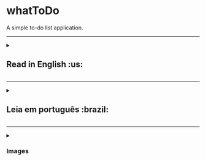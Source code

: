 <h1>whatToDo</h1>
A simple to-do list application.

***

<details>
  <summary><h2>Read in English :us:</h2></summary><br />
  <h3><a href="https://celso-rodrigo.github.io/whatToDo/">Take a look at the project!</a></h3>
  <h3>About</h3>
  <p>I developed this application to practice React and Context API through an application that allows customization and storage of your tasks</p>
  <p>You can:</p>
  <ul>
    <li>Add tasks with or without given data</li>
    <li>Edit tasks</li>
    <li>Reorder tasks</li>
    <li>Mark tasks as complete</li>
    <li>Delete one or all tasks</li>
    <li>Change site theme to light/dark mode</li>
  </ul>  
 
  <br/>
 
  <h3>Installation guide</h3> 
  <ol>
    <li>
      <p>Install the repository</p>
      <pre>git clone git@github.com:celso-rodrigo/whatToDo.git</pre>
    </li>
    <li>
      <p>Open the repository folder</p>
    </li>
    <li>
      <p>Install NPM packages</p>
      <pre>npm install</pre>
    </li>
    <li>
      <p>Start the project</p>
      <pre>npm start</pre>
    </li>
  </ol>
</details>

***

<details>
<summary><h2>Leia em português :brazil:</h2></summary><br />
  <h3><a href="https://celso-rodrigo.github.io/whatToDo/">Dê uma olhada no projeto!</a></h3>
  <h3>Sobre</h3>
  <p>O objetivo desse projeto é praticar React e Context API através de uma aplicação que permite customização e armazenamento das suas tarefas</p>
  <p>Nela você pode:</p>
  <ul>
    <li>Adicionar tarefas com ou sem data determinada</li>
    <li>Editar tarefas</li>
    <li>Editar tarefas</li>
    <li>Marcar tarefas como concluídas</li>
    <li>Apagar uma ou todas as tarefas</li>
    <li>Mudar o tema do site para light/dark mode</li>
  </ul>  
 
  <br/>
 
  <h3>Guia de instalação</h3> 
  <ol>
    <li>
      <p>Instale o repositório</p>
      <pre>git clone git@github.com:celso-rodrigo/whatToDo.git</pre>
    </li>
    <li>
      <p>Abra a pasta do repositório</p>
    </li>
    <li>
      <p>Instale as dependências</p>
      <pre>git clone git@github.com:celso-rodrigo/whatToDo.git</pre>
    </li>
    <li>
      <p>Inicie o projetot</p>
      <pre>npm start</pre>
    </li>
  </ol>
</details>

***

<details>
  <summary><h3>Images</h3></summary><br />
  <img src="https://github.com/celso-rodrigo/whatToDo/blob/main/src/images/gif1.gif" alt="Project first gif">
  <img src="https://github.com/celso-rodrigo/whatToDo/blob/main/src/images/gif2.gif" alt="Project second gif">
  <img src="https://github.com/celso-rodrigo/whatToDo/blob/main/src/images/gif3.gif" alt="Project third gif">
</details>
